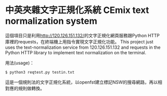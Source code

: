 # 中英夾雜文字正規化系統 CEmix text normalization system
這個項目只是利用<a href="http://120.126.151.132/">http://120.126.151.132/</a>的文字正規化網頁服務跟Python HTTP庫裡的requests，在終端機上用指令實現文字正規化功能。
This project just uses the text-normalization service from 120.126.151.132 and requests in the Python HTTP library to implement text normalization on the terminal.

用法(usage)：
```
$ python3 reqtest.py testin.txt
```

這是一個規則法的文字正規化系統，以openfst建立標記NSW的搜尋網路，再以相對應的規則做轉換。
